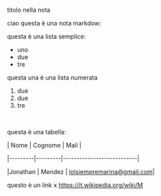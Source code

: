 titolo nella nota





ciao questa è una nota markdow:



questa è una lista semplice:



* uno
* due
* tre





questa una è una lista numerata

1. due
2. due
3. tre

 

questa è una tabella:





| Nome    | Cognome |         Mail              |

|---------|---------|---------------------------|

|Jonathan | Mendez  | lolsiempremarina@gmail.com|





questo è un link x https://it.wikipedia.org/wiki/M

